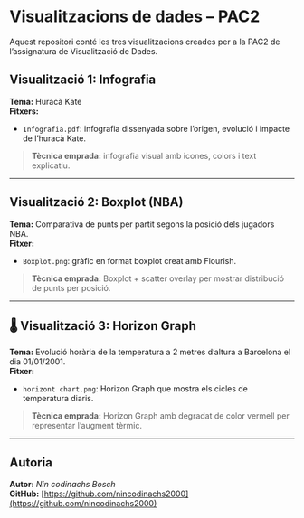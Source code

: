 # Visualitzacions de dades – PAC2

Aquest repositori conté les tres visualitzacions creades per a la PAC2 de l’assignatura de Visualització de Dades.

##  Visualització 1: Infografia
**Tema:** Huracà Kate  
**Fitxers:**
- `Infografia.pdf`: infografia dissenyada sobre l’origen, evolució i impacte de l’huracà Kate.

> **Tècnica emprada:** infografia visual amb icones, colors i text explicatiu.

---

##  Visualització 2: Boxplot (NBA)
**Tema:** Comparativa de punts per partit segons la posició dels jugadors NBA.  
**Fitxer:**
- `Boxplot.png`: gràfic en format boxplot creat amb Flourish.

> **Tècnica emprada:** Boxplot + scatter overlay per mostrar distribució de punts per posició.

---

## 🌡 Visualització 3: Horizon Graph
**Tema:** Evolució horària de la temperatura a 2 metres d’altura a Barcelona el dia 01/01/2001.  
**Fitxer:**
- `horizont chart.png`: Horizon Graph que mostra els cicles de temperatura diaris.

> **Tècnica emprada:** Horizon Graph amb degradat de color vermell per representar l’augment tèrmic.

---

##  Autoria
**Autor:** *Nin codinachs Bosch*  
**GitHub:** [https://github.com/nincodinachs2000](https://github.com/nincodinachs2000)

